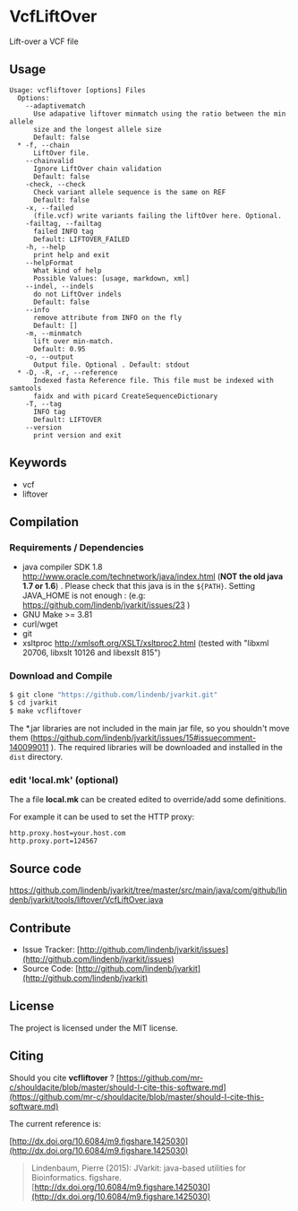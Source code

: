 # VcfLiftOver

Lift-over a VCF file


## Usage

```
Usage: vcfliftover [options] Files
  Options:
    --adaptivematch
      Use adapative liftover minmatch using the ratio between the min allele 
      size and the longest allele size
      Default: false
  * -f, --chain
      LiftOver file.
    --chainvalid
      Ignore LiftOver chain validation
      Default: false
    -check, --check
      Check variant allele sequence is the same on REF
      Default: false
    -x, --failed
      (file.vcf) write variants failing the liftOver here. Optional.
    -failtag, --failtag
      failed INFO tag
      Default: LIFTOVER_FAILED
    -h, --help
      print help and exit
    --helpFormat
      What kind of help
      Possible Values: [usage, markdown, xml]
    --indel, --indels
      do not LiftOver indels
      Default: false
    --info
      remove attribute from INFO on the fly
      Default: []
    -m, --minmatch
      lift over min-match.
      Default: 0.95
    -o, --output
      Output file. Optional . Default: stdout
  * -D, -R, -r, --reference
      Indexed fasta Reference file. This file must be indexed with samtools 
      faidx and with picard CreateSequenceDictionary
    -T, --tag
      INFO tag
      Default: LIFTOVER
    --version
      print version and exit

```


## Keywords

 * vcf
 * liftover


## Compilation

### Requirements / Dependencies

* java compiler SDK 1.8 http://www.oracle.com/technetwork/java/index.html (**NOT the old java 1.7 or 1.6**) . Please check that this java is in the `${PATH}`. Setting JAVA_HOME is not enough : (e.g: https://github.com/lindenb/jvarkit/issues/23 )
* GNU Make >= 3.81
* curl/wget
* git
* xsltproc http://xmlsoft.org/XSLT/xsltproc2.html (tested with "libxml 20706, libxslt 10126 and libexslt 815")


### Download and Compile

```bash
$ git clone "https://github.com/lindenb/jvarkit.git"
$ cd jvarkit
$ make vcfliftover
```

The *.jar libraries are not included in the main jar file, so you shouldn't move them (https://github.com/lindenb/jvarkit/issues/15#issuecomment-140099011 ).
The required libraries will be downloaded and installed in the `dist` directory.

### edit 'local.mk' (optional)

The a file **local.mk** can be created edited to override/add some definitions.

For example it can be used to set the HTTP proxy:

```
http.proxy.host=your.host.com
http.proxy.port=124567
```
## Source code 

[https://github.com/lindenb/jvarkit/tree/master/src/main/java/com/github/lindenb/jvarkit/tools/liftover/VcfLiftOver.java
](https://github.com/lindenb/jvarkit/tree/master/src/main/java/com/github/lindenb/jvarkit/tools/liftover/VcfLiftOver.java
)
## Contribute

- Issue Tracker: [http://github.com/lindenb/jvarkit/issues](http://github.com/lindenb/jvarkit/issues)
- Source Code: [http://github.com/lindenb/jvarkit](http://github.com/lindenb/jvarkit)

## License

The project is licensed under the MIT license.

## Citing

Should you cite **vcfliftover** ? [https://github.com/mr-c/shouldacite/blob/master/should-I-cite-this-software.md](https://github.com/mr-c/shouldacite/blob/master/should-I-cite-this-software.md)

The current reference is:

[http://dx.doi.org/10.6084/m9.figshare.1425030](http://dx.doi.org/10.6084/m9.figshare.1425030)

> Lindenbaum, Pierre (2015): JVarkit: java-based utilities for Bioinformatics. figshare.
> [http://dx.doi.org/10.6084/m9.figshare.1425030](http://dx.doi.org/10.6084/m9.figshare.1425030)


